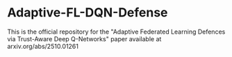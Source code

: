 # Adaptive-FL-DQN-Defense
This is the official repository for the "Adaptive Federated Learning Defences via Trust-Aware Deep Q-Networks" paper available at arxiv.org/abs/2510.01261
